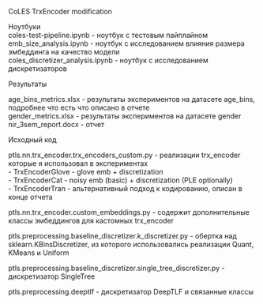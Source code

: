 CoLES TrxEncoder modification  
  
Ноутбуки   
coles-test-pipeline.ipynb - ноутбук с тестовым пайплайном   
emb_size_analysis.ipynb - ноутбук с исследованием влияния размера эмбеддинга на качество модели   
coles_discretizer_analysis.ipynb - ноутбук с исследованием дискретизаторов   
   
Результаты   
   
age_bins_metrics.xlsx - результаты экспериментов на датасете age_bins, подробнее что есть что описано в отчете   
gender_metrics.xlsx - результаты экспериментов на датасете gender   
nir_3sem_report.docx - отчет   

Исходный код   
   
ptls.nn.trx_encoder.trx_encoders_custom.py - реализации trx_encoder которые я использовал в экспериментах   
    - TrxEncoderGlove - glove emb + discretization   
    - TrxEncoderCat - noisy emb (basic) + discretization (PLE optionally)    
    - TrxEncoderTran - альтернативный подход к кодированию, описан в конце отчета   
   
ptls.nn.trx_encoder.custom_embeddings.py - содержит дополнительные классы эмбеддингов для кастомных trx_encoder   
   
ptls.preprocessing.baseline_discretizer.k_discretizer.py - обертка над sklearn.KBinsDiscretizer, из которого    использовались реализации Quant, KMeans и Uniform   
   
ptls.preprocessing.baseline_discretizer.single_tree_discretizer.py - дискретизатор SingleTree   
   
ptls.preprocessing.deeptlf - дискретизатор DeepTLF и связанные классы   

